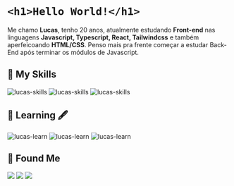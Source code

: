 # ```<h1>Hello World!</h1>```

Me chamo **Lucas**, tenho 20 anos, atualmente estudando **Front-end** nas linguagens **Javascript, Typescript, React, Tailwindcss** e também aperfeicoando **HTML/CSS**. Penso mais pra frente começar a estudar Back-End após terminar os módulos de Javascript.

## 📂 My Skills
<div style="display: inline_block">
  <img align="center" alt="lucas-skills" src="https://img.shields.io/badge/HTML5-E34F26?style=for-the-badge&logo=html5&logoColor=white">
  <img align="center" alt="lucas-skills" src="https://img.shields.io/badge/CSS3-1572B6?style=for-the-badge&logo=css3&logoColor=white">
  <img align="center" alt="lucas-skills" src="https://img.shields.io/badge/Tailwind_CSS-38B2AC?style=for-the-badge&logo=tailwind-css&logoColor=white">
</div>

## 📖 Learning 🖋
<div style="display: inline_block">
  <img align="center" alt="lucas-learn" src="https://img.shields.io/badge/JavaScript-F7DF1E?style=for-the-badge&logo=javascript&logoColor=black">
  <img align="center" alt="lucas-learn" src="https://img.shields.io/badge/TypeScript-007ACC?style=for-the-badge&logo=typescript&logoColor=white">
  <img align="center" alt="lucas-learn" src="https://img.shields.io/badge/React-20232A?style=for-the-badge&logo=react&logoColor=61DAFB">
</div>

## 🔎 Found Me 
<div style="display: inline_block">
 <a href="https://instagram.com/lucassklein" target="_blank"><img src="https://img.shields.io/badge/-Instagram-%23E4405F?style=for-the-badge&logo=instagram&logoColor=white" target="_blank"></a>
 <a href="https://twitch.tv/lucasskn" target="_blank"><img src="https://img.shields.io/badge/Twitch-9146FF?style=for-the-badge&logo=twitch&logoColor=white" target="_blank"></a>
 <a href="https://open.spotify.com/user/22hiusqtk3s2invthetys4hjq" target="_blank"><img src="https://img.shields.io/badge/Spotify-1ED760?&style=for-the-badge&logo=spotify&logoColor=white" target="_blank"></a>
</div>

